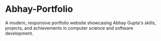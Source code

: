 # Abhay-Portfolio
A modern, responsive portfolio website showcasing Abhay Gupta's skills, projects, and achievements in computer science and software development.

